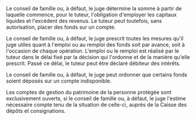Le conseil de famille ou, à défaut, le juge détermine la somme à partir de laquelle commence, pour le tuteur, l'obligation d'employer les capitaux liquides et l'excédent des revenus. Le tuteur peut toutefois, sans autorisation, placer des fonds sur un compte.

Le conseil de famille ou, à défaut, le juge prescrit toutes les mesures qu'il juge utiles quant à l'emploi ou au remploi des fonds soit par avance, soit à l'occasion de chaque opération. L'emploi ou le remploi est réalisé par le tuteur dans le délai fixé par la décision qui l'ordonne et de la manière qu'elle prescrit. Passé ce délai, le tuteur peut être déclaré débiteur des intérêts.

Le conseil de famille ou, à défaut, le juge peut ordonner que certains fonds soient déposés sur un compte indisponible.

Les comptes de gestion du patrimoine de la personne protégée sont exclusivement ouverts, si le conseil de famille ou, à défaut, le juge l'estime nécessaire compte tenu de la situation de celle-ci, auprès de la Caisse des dépôts et consignations.
